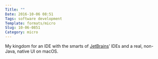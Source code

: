 ```yaml
---
Title: ""
Date: 2016-10-06 08:51
Tags: software development
Template: formats/micro
Slug: 10-06-0851
Category: micro
---
```


My kingdom for an IDE with the smarts of [JetBrains]’ IDEs and a real, non-Java, native UI on macOS.

[JetBrains]: https://www.jetbrains.com
